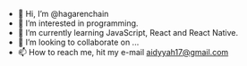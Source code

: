 - 👋 Hi, I’m @hagarenchain
- 👀 I’m interested in programming.
- 🌱 I’m currently learning JavaScript, React and React Native.
- 💞️ I’m looking to collaborate on ...
- 📫 How to reach me, hit my e-mail aidyyah17@gmail.com

<!---
aidyyah/aidyyah is a ✨ special ✨ repository because its `README.md` (this file) appears on your GitHub profile.
You can click the Preview link to take a look at your changes.
--->
